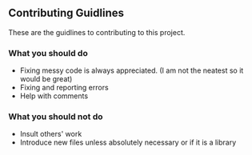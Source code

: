## Contributing Guidlines

These are the guidlines to contributing to this project.

### What you should do

* Fixing messy code is always appreciated. (I am not the neatest so it would be great)
* Fixing and reporting errors
* Help with comments

### What you should not do

* Insult others' work
* Introduce new files unless absolutely necessary or if it is a library